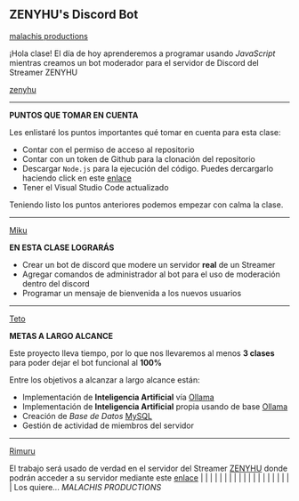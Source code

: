 ## ZENYHU's Discord Bot 

[malachis productions](https://img.itch.zone/aW1nLzE1NjcxNDQyLmpwZw==/original/a1uYjE.jpg)

¡Hola clase! El día de hoy aprenderemos a programar usando _JavaScript_ mientras creamos un bot moderador para el servidor de Discord del Streamer ZENYHU

[zenyhu](zenyhu.jpg)

---

**PUNTOS QUE TOMAR EN CUENTA**

Les enlistaré los puntos importantes qué tomar en cuenta para esta clase:

- Contar con el permiso de acceso al repositorio
- Contar con un token de Github para la clonación del repositorio
- Descargar ```Node.js``` para la ejecución del código. Puedes dercargarlo haciendo click en este [enlace](https://nodejs.org/es)
- Tener el Visual Studio Code actualizado

Teniendo listo los puntos anteriores podemos empezar con calma la clase.

---

[Miku](https://hardzone.es/app/uploads-hardzone.es/2025/04/hatsune-miku.jpg?x=500&y=295&quality=80)

**EN ESTA CLASE LOGRARÁS**

- Crear un bot de discord que modere un servidor **real** de un Streamer
- Agregar comandos de administrador al bot para el uso de moderación dentro del discord
- Programar un mensaje de bienvenida a los nuevos usuarios


---

[Teto](https://vsthemes.org/uploads/posts/2025-02/06b74d5d8e_photo_2025-02-22_22-01-19.webp)

**METAS A LARGO ALCANCE**

Este proyecto lleva tiempo, por lo que nos llevaremos al menos **3 clases** para poder dejar el bot funcional al **100%**


Entre los objetivos a alcanzar a largo alcance están:

- Implementación de **Inteligencia Artificial** vía [Ollama](https://ollama.com)
- Implementación de **Inteligencia Artificial** propia usando de base [Ollama](https://ollama.com)
- Creación de _Base de Datos_ [MySQL](https://www.mysql.com)
- Gestión de actividad de miembros del servidor


---


[Rimuru](https://img.anmosugoi.com/file/media-sugoi/2025/02/Tensei-Shitara-Slime-Datta-Ken-Rimuru-Tempest-min.webp)

El trabajo será usado de verdad en el servidor del Streamer [ZENYHU](https://www.twitch.tv/zenyhu) donde podrán acceder a su servidor mediante este [enlace](https://discord.gg/cweMmkhB)
|
|
|
|
|
|
|
|
|
|
|
|
|
|
|
|
|
|
|
|
Los quiere...
_MALACHIS PRODUCTIONS_
